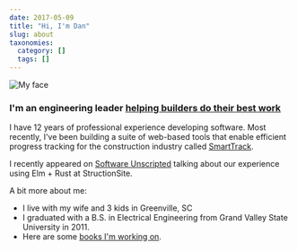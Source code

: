 ```yaml
---
date: 2017-05-09
title: "Hi, I'm Dan"
slug: about
taxonomies:
  category: []
  tags: []
---
```


![My face](/my-face-new.jpg)

### I'm an engineering leader [helping builders do their best work](https://structionsite.com/)

I have 12 years of professional experience developing software. Most recently, I've been building a suite of web-based tools that enable efficient progress tracking for the construction industry called [SmartTrack](https://structionsite.com/products/smarttrack/).

I recently appeared on [Software Unscripted](https://open.spotify.com/episode/6cnAHvdCXedoHxG4w9pWOV) talking about our experience using Elm + Rust at StructionSite.

A bit more about me:

- I live with my wife and 3 kids in Greenville, SC
- I graduated with a B.S. in Electrical Engineering from Grand Valley State University in 2011.
- Here are some [books I'm working on](/blog/book).
